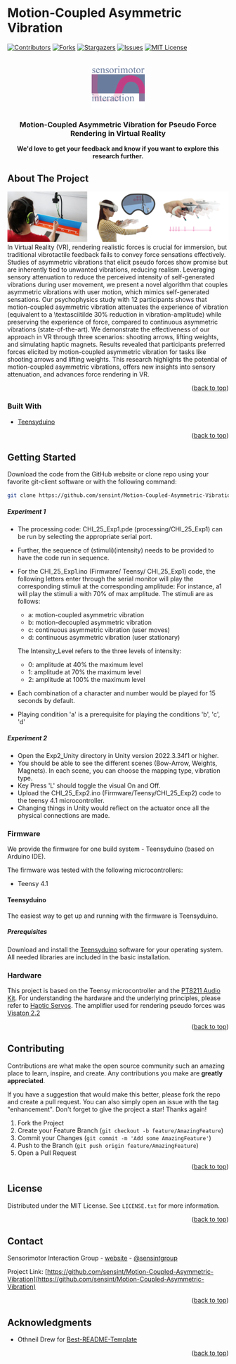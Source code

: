 # Motion-Coupled Asymmetric Vibration

<div id="top"></div>



<!-- PROJECT SHIELDS -->
<!--
*** I'm using markdown "reference style" links for readability.
*** Reference links are enclosed in brackets [ ] instead of parentheses ( ).
*** See the bottom of this document for the declaration of the reference variables
*** for contributors-url, forks-url, etc. This is an optional, concise syntax you may use.
*** https://www.markdownguide.org/basic-syntax/#reference-style-links
-->
[![Contributors][contributors-shield]][contributors-url]
[![Forks][forks-shield]][forks-url]
[![Stargazers][stars-shield]][stars-url]
[![Issues][issues-shield]][issues-url]
[![MIT License][license-shield]][license-url]

<!-- PROJECT LOGO -->
<br />
<div align="center">
  <a href="https://sensint.mpi-inf.mpg.de/">
    <img src="assets/img/sensint_logo.png" alt="Logo" width="121" height="100">
  </a>

<h3 align="center">Motion-Coupled Asymmetric Vibration for Pseudo Force Rendering in Virtual Reality</h3>

  <p align="center">
    <b>We'd love to get your feedback and know if you want to explore this research further.</b>
    <br />
<!--     <br />
    <a href="https://github.com/sensint/Motion-Coupled-Asymmetric-Vibration/issues">Report Bug</a>
    ·
    <a href="https://github.com/sensint/Motion-Coupled-Asymmetric-Vibration/issues">Request Feature</a> -->
  </p>
</div>



## About The Project

![Banner images][banner-image]
In Virtual Reality (VR), rendering realistic forces is crucial for immersion, but traditional vibrotactile feedback fails to convey force sensations effectively. Studies of asymmetric vibrations that elicit pseudo forces show promise but are inherently tied to unwanted vibrations, reducing realism. Leveraging sensory attenuation to reduce the perceived intensity of self-generated vibrations during user movement, we present a novel algorithm that couples asymmetric vibrations with user motion, which mimics self-generated sensations. Our psychophysics study with 12 participants shows that motion-coupled asymmetric vibration attenuates the experience of vibration (equivalent to a \textasciitilde 30\% reduction in vibration-amplitude) while preserving the experience of force, compared to continuous asymmetric vibrations (state-of-the-art). We demonstrate the effectiveness of our approach in VR through three scenarios: shooting arrows, lifting weights, and simulating haptic magnets. Results revealed that participants preferred forces elicited by motion-coupled asymmetric vibration for tasks like shooting arrows and lifting weights. This research highlights the potential of motion-coupled asymmetric vibrations, offers new insights into sensory attenuation, and advances force rendering in VR.

<p align="right">(<a href="#top">back to top</a>)</p>



### Built With

* [Teensyduino](https://www.pjrc.com/teensy/teensyduino.html)

<p align="right">(<a href="#top">back to top</a>)</p>

## Getting Started

Download the code from the GitHub website or clone repo using your favorite git-client software or with the following command:

   ```sh
   git clone https://github.com/sensint/Motion-Coupled-Asymmetric-Vibration.git
   ```

##### Experiment 1
+ The processing code: CHI_25_Exp1.pde (processing/CHI_25_Exp1) can be run by selecting the appropriate serial port.
+ Further, the sequence of (stimuli)(intensity) needs to be provided to have the code run in sequence.
+ For the CHI_25_Exp1.ino (Firmware/ Teensy/ CHI_25_Exp1) code, the following letters enter through the serial monitor will play the corresponding stimuli at the corresponding amplitude: For instance, a1 will play the stimuli a with 70% of max amplitude. The stimuli are as follows:
	- a: motion-coupled asymmetric vibration
	- b: motion-decoupled asymmetric vibration
	- c: continuous asymmetric vibration (user moves)
	- d: continuous asymmetric vibration (user stationary)

  The Intensity_Level refers to the three levels of intensity:
	- 0: amplitude at 40% the maximum level
	- 1: amplitude at 70% the maximum level
	- 2: amplitude at 100% the maximum level

+ Each combination of a character and number would be played for 15 seconds by default.
+ Playing condition 'a' is a prerequisite for playing the conditions 'b', 'c', 'd'

##### Experiment 2
+ Open the Exp2_Unity directory in Unity version 2022.3.34f1 or higher.
+ You should be able to see the different scenes (Bow-Arrow, Weights, Magnets). In each scene, you can choose the mapping type, vibration type.
+ Key Press 'L' should toggle the visual On and Off.
+ Upload the CHI_25_Exp2.ino (Firmware/Teensy/CHI_25_Exp2) code to the teensy 4.1 microcontroller.
+ Changing things in Unity would reflect on the actuator once all the physical connections are made.

### Firmware

We provide the firmware for one build system - Teensyduino (based on Arduino IDE).

The firmware was tested with the following microcontrollers:

- Teensy 4.1



#### Teensyduino

The easiest way to get up and running with the firmware is Teensyduino.

##### Prerequisites

Download and install the [Teensyduino](https://www.pjrc.com/teensy/td_download.html) software for your operating system. All needed libraries are included in the basic installation.


### Hardware

This project is based on the Teensy microcontroller and the [PT8211 Audio Kit](https://www.pjrc.com/store/pt8211_kit.html). For understanding the hardware and the underlying principles, please refer to [Haptic Servos](https://dl.acm.org/doi/full/10.1145/3544548.3580716). The amplifier used for rendering pseudo forces was [Visaton 2.2](https://www.visaton.de/en/products/accessories/amplifiers/amp-22)

<p align="right">(<a href="#top">back to top</a>)</p>


## Contributing

Contributions are what make the open source community such an amazing place to learn, inspire, and create. Any contributions you make are **greatly appreciated**.

If you have a suggestion that would make this better, please fork the repo and create a pull request. You can also simply open an issue with the tag "enhancement".
Don't forget to give the project a star! Thanks again!

1. Fork the Project
2. Create your Feature Branch (`git checkout -b feature/AmazingFeature`)
3. Commit your Changes (`git commit -m 'Add some AmazingFeature'`)
4. Push to the Branch (`git push origin feature/AmazingFeature`)
5. Open a Pull Request

<p align="right">(<a href="#top">back to top</a>)</p>


## License

Distributed under the MIT License. See `LICENSE.txt` for more information.

<p align="right">(<a href="#top">back to top</a>)</p>



## Contact

Sensorimotor Interaction Group - [website](https://sensint.mpi-inf.mpg.de/) - [@sensintgroup](https://twitter.com/sensintgroup)

Project Link: [https://github.com/sensint/Motion-Coupled-Asymmetric-Vibration](https://github.com/sensint/Motion-Coupled-Asymmetric-Vibration)

<p align="right">(<a href="#top">back to top</a>)</p>





## Acknowledgments

* Othneil Drew for [Best-README-Template](https://github.com/othneildrew/Best-README-Template)

<p align="right">(<a href="#top">back to top</a>)</p>






<!-- MARKDOWN LINKS & IMAGES -->
<!-- https://www.markdownguide.org/basic-syntax/#reference-style-links -->
[contributors-shield]: https://img.shields.io/github/contributors/sensint/Motion-Coupled-Asymmetric-Vibration.svg?style=for-the-badge
[contributors-url]: https://github.com/sensint/Motion-Coupled-Asymmetric-Vibration/graphs/contributors
[forks-shield]: https://img.shields.io/github/forks/sensint/Motion-Coupled-Asymmetric-Vibration.svg?style=for-the-badge
[forks-url]: https://github.com/sensint/Motion-Coupled-Asymmetric-Vibration/network/members
[stars-shield]: https://img.shields.io/github/stars/sensint/Motion-Coupled-Asymmetric-Vibration.svg?style=for-the-badge
[stars-url]: https://github.com/sensint/Motion-Coupled-Asymmetric-Vibration/stargazers
[issues-shield]: https://img.shields.io/github/issues/sensint/Motion-Coupled-Asymmetric-Vibration.svg?style=for-the-badge
[issues-url]: https://github.com/sensint/Motion-Coupled-Asymmetric-Vibration/issues
[license-shield]: https://img.shields.io/github/license/sensint/Motion-Coupled-Asymmetric-Vibration.svg?style=for-the-badge
[license-url]: https://github.com/sensint/Motion-Coupled-Asymmetric-Vibration/blob/master/LICENSE
[banner-image]: assets/img/Banner_MCAV.png
